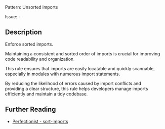 Pattern: Unsorted imports

Issue: -

## Description

Enforce sorted imports.

Maintaining a consistent and sorted order of imports is crucial for improving code readability and organization.

This rule ensures that imports are easily locatable and quickly scannable, especially in modules with numerous import statements.

By reducing the likelihood of errors caused by import conflicts and providing a clear structure, this rule helps developers manage imports efficiently and maintain a tidy codebase.

## Further Reading

* [Perfectionist - sort-imports](https://perfectionist.dev/rules/sort-imports)